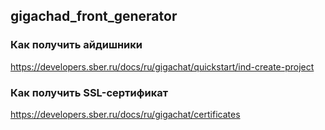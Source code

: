 ## gigachad_front_generator

### Как получить айдишники
https://developers.sber.ru/docs/ru/gigachat/quickstart/ind-create-project

### Как получить SSL-сертификат
https://developers.sber.ru/docs/ru/gigachat/certificates